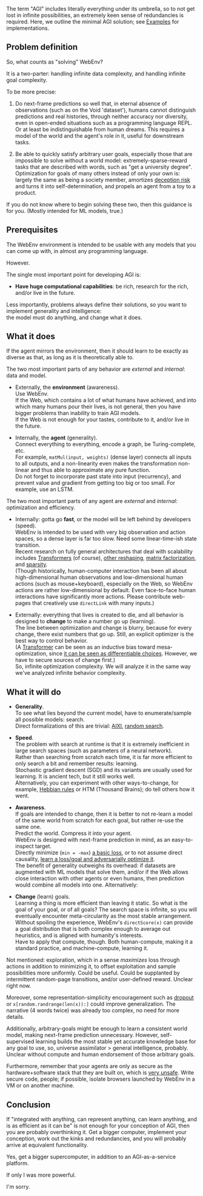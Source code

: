 The term "AGI" includes literally everything under its umbrella, so to not get lost in infinite possibilities, an extremely keen sense of redundancies is required. Here, we outline the minimal AGI solution; see [Examples](../examples/README.md) for implementations.

## Problem definition

So, what counts as "solving" WebEnv?

It is a two-parter: handling infinite data complexity, and handling infinite goal complexity.

To be more precise:

1. Do next-frame predictions so well that, in eternal absence of observations (such as on the Void 'dataset'), humans cannot distinguish predictions and real histories, through neither accuracy nor diversity, even in open-ended situations such as a programming language REPL. Or at least be indistinguishable from human dreams. This requires a model of the world and the agent's role in it, useful for downstream tasks.

2. Be able to quickly satisfy arbitrary user goals, especially those that are impossible to solve without a world model: extremely-sparse-reward tasks that are described with words, such as "get a university degree". Optimization for goals of many others instead of only your own is: largely the same as being a society member, amortizes [deception risk](https://arxiv.org/abs/1906.01820) and turns it into self-determination, and propels an agent from a toy to a product.

If you do not know where to begin solving these two, then this guidance is for you. (Mostly intended for ML models, true.)

## Prerequisites

The WebEnv environment is intended to be usable with any models that you can come up with, in almost any programming language.

However.

The single most important point for developing AGI is:

- **Have huge computational capabilities**: be rich, research for the rich, and/or live in the future.

Less importantly, problems always define their solutions, so you want to implement generality and intelligence:    
the model must do anything, and change what it does.

## What it does

If the agent mirrors the environment, then it should learn to be exactly as diverse as that, as long as it is theoretically able to.

The two most important parts of any behavior are *external* and *internal*: data and model.

- Externally, the **environment** (awareness).    
Use WebEnv.    
If the Web, which contains a lot of what humans have achieved, and into which many humans pour their lives, is not general, then you have bigger problems than inability to train AGI models.    
If the Web is not enough for your tastes, contribute to it, and/or live in the future.

- Internally, the **agent** (generality).    
Connect everything to everything, encode a graph, be Turing-complete, etc.    
For example, `matMul(input, weights)` (dense layer) connects all inputs to all outputs, and a non-linearity even makes the transformation non-linear and thus able to approximate any pure function.    
Do not forget to incorporate past state into input (recurrency), and prevent value and gradient from getting too big or too small. For example, use an LSTM.

The two most important parts of any agent are *external* and *internal*: optimization and efficiency.

- Internally: gotta go **fast**, or the model will be left behind by developers (speed).    
WebEnv is intended to be used with very big observation and action spaces, so a dense layer is far too slow. Need some linear-time-ish state transition.    
Recent research on fully general architectures that deal with scalability includes [Transformers](https://arxiv.org/abs/2103.03206) (of course), [other reshaping](../examples/Python/ldl.py), [matrix factorization](https://arxiv.org/pdf/2010.04196.pdf), and [sparsity](https://arxiv.org/abs/2102.01732).    
(Though historically, human-computer interaction has been all about high-dimensional human observations and low-dimensional human actions (such as mouse+keyboard), especially on the Web, so WebEnv actions are rather low-dimensional by default. Even face-to-face human interactions have significantly more actions. Please contribute web-pages that creatively use `directLink` with many inputs.)

- Externally: everything that lives is created to die, and all behavior is designed to **change** to make a number go up (learning).    
The line between optimization and change is blurry, because for every change, there exist numbers that go up. Still, an explicit optimizer is the best way to control behavior.    
(A [Transformer](https://arxiv.org/abs/2103.03206) can be seen as an inductive bias toward mesa-optimization, since [it can be seen as differentiable choices](https://antipurity.github.io/conceptual#tutorial%20softmax). However, we have to secure sources of change first.)    
So, infinite optimization complexity. We will analyze it in the same way we've analyzed infinite behavior complexity.

## What it will do

- **Generality**.    
To see what lies beyond the current model, have to enumerate/sample all possible models: search.    
Direct formalizations of this are trivial: [AIXI](http://www.hutter1.net/ai/uaibook.htm), [random search](https://en.wikipedia.org/wiki/Random_search).

- **Speed**.    
The problem with search at runtime is that it is extremely inefficient in large search spaces (such as parameters of a neural network).    
Rather than searching from scratch each time, it is far more efficient to only search a bit and remember results: learning.    
Stochastic gradient descent (SGD) and its variants are usually used for learning. It is ancient tech, but it still works well.    
Alternatively, you can experiment with other ways-to-change, for example, [Hebbian rules](https://en.wikipedia.org/wiki/Generalized_Hebbian_algorithm) or HTM (Thousand Brains); do tell others how it went.

- **Awareness**.    
If goals are intended to change, then it is better to not re-learn a model of the same world from scratch for each goal, but rather re-use the same one.    
Predict the world. Compress it into your agent.    
WebEnv is designed with next-frame prediction in mind, as an easy-to-inspect target.    
Directly minimize (`min = -max`) [a basic loss](https://ml-cheatsheet.readthedocs.io/en/latest/loss_functions.html), or to not assume direct causality, [learn a loss](https://en.wikipedia.org/wiki/Expectation%E2%80%93maximization_algorithm)[/goal and ](https://phillipi.github.io/pix2pix/)[adversarially optimize it](https://keras.io/examples/rl/ddpg_pendulum/).    
The benefit of generality outweighs its overhead: if datasets are augmented with ML models that solve them, and/or if the Web allows close interaction with other agents or even humans, then prediction would combine all models into one. Alternatively:

- **Change** (learn) goals.    
Learning a thing is more efficient than leaving it static. So what is the goal of your goal, or of all goals? The search space is infinite, so you will eventually encounter meta-circularity as the most stable arrangement.    
Without spoiling the experience, WebEnv's `directScore(x)` can provide a goal distribution that is both complex enough to average out heuristics, and is aligned with humanity's interests.    
Have to apply that compute, though. Both human-compute, making it a standard practice, and machine-compute, learning it.

Not mentioned: exploration, which in a sense *maximizes* loss through actions in addition to minimizing it, to offset exploitation and sample possibilities more uniformly. Could be useful. Could be supplanted by intermittent random-page transitions, and/or user-defined reward. Unclear right now.

Moreover, some representation-simplicity encouragement such as [dropout](https://jmlr.org/papers/volume15/srivastava14a/srivastava14a.pdf) or `x[random.randrange(len(x)):]` could improve generalization. The narrative (4 words twice) was already too complex, no need for more details.

Additionally, arbitrary-goals might be enough to learn a consistent world model, making next-frame prediction unnecessary. However, self-supervised learning builds the most stable yet accurate knowledge base for any goal to use, so, universe assimilator > general intelligence, probably. Unclear without compute and human endorsement of those arbitrary goals.

Furthermore, remember that your agents are only as secure as the hardware+software stack that they are built on, which is [very ](https://cromwell-intl.com/cybersecurity/hardware.html)[unsafe](https://owasp.org/www-community/vulnerabilities/). Write secure code, people; if possible, isolate browsers launched by WebEnv in a VM or on another machine.

## Conclusion

If "integrated with anything, can represent anything, can learn anything, and is as efficient as it can be" is not enough for your conception of AGI, then you are probably overthinking it. Get a bigger computer, implement your conception, work out the kinks and redundancies, and you will probably arrive at equivalent functionality.

Yes, get a bigger supercomputer, in addition to an AGI-as-a-service platform.

If only I was more powerful.

I'm sorry.